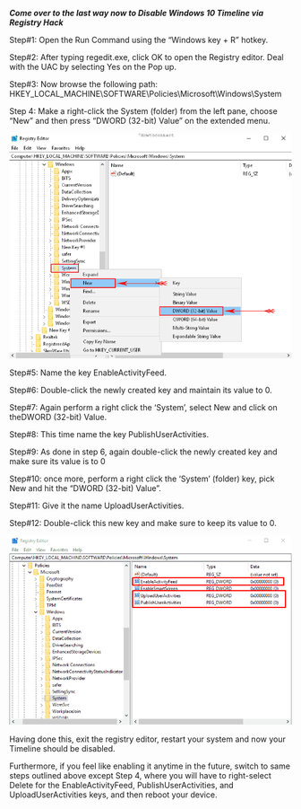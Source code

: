 ***Come over to the last way now to Disable Windows 10 Timeline via Registry Hack***

Step#1: Open the Run Command using the “Windows key + R” hotkey.

Step#2: After typing regedit.exe, click OK to open the Registry editor. Deal with the UAC by selecting Yes on the Pop up.

Step#3: Now browse the following path:
HKEY_LOCAL_MACHINE\SOFTWARE\Policies\Microsoft\Windows\System

Step 4: Make a right-click the System (folder) from the left pane, choose “New” and then press “DWORD (32-bit) Value” on the extended menu.

![image](./images/0x01.png)

Step#5: Name the key EnableActivityFeed.

Step#6: Double-click the newly created key and maintain its value to 0.

Step#7: Again perform a right click the ‘System’, select New and click on theDWORD (32-bit) Value.

Step#8: This time name the key PublishUserActivities.

Step#9: As done in step 6, again double-click the newly created key and make sure its value is to 0

Step#10: once more, perform a right click the ‘System’ (folder) key, pick New and hit the “DWORD (32-bit) Value”.

Step#11: Give it the name UploadUserActivities.

Step#12: Double-click this new key and make sure to keep its value to 0.

![image](./images/0x02.png)

Having done this, exit the registry editor, restart your system and now your Timeline should be disabled.

Furthermore, if you feel like enabling it anytime in the future, switch to same steps outlined above except Step 4, where you will have to right-select Delete for the EnableActivityFeed, PublishUserActivities, and UploadUserActivities keys, and then reboot your device.
